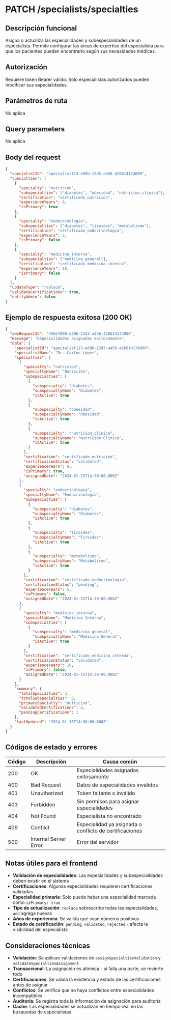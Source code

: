 # PATCH /specialists/specialties

## Descripción funcional

Asigna o actualiza las especialidades y subespecialidades de un especialista. Permite configurar las áreas de expertise del especialista para que los pacientes puedan encontrarlo según sus necesidades médicas.

## Autorización

Requiere token Bearer válido. Solo especialistas autorizados pueden modificar sus especialidades.

## Parámetros de ruta

No aplica

## Query parameters

No aplica

## Body del request

```json
{
  "specialistId": "specialist123-e89b-12d3-a456-426614174000",
  "specialties": [
    {
      "specialty": "nutricion",
      "subspecialties": ["diabetes", "obesidad", "nutricion_clinica"],
      "certification": "certificado_nutricion",
      "experienceYears": 8,
      "isPrimary": true
    },
    {
      "specialty": "endocrinologia",
      "subspecialties": ["diabetes", "tiroides", "metabolismo"],
      "certification": "certificado_endocrinologia",
      "experienceYears": 5,
      "isPrimary": false
    },
    {
      "specialty": "medicina_interna",
      "subspecialties": ["medicina_general"],
      "certification": "certificado_medicina_interna",
      "experienceYears": 10,
      "isPrimary": false
    }
  ],
  "updateType": "replace",
  "validateCertifications": true,
  "notifyAdmin": false
}
```

## Ejemplo de respuesta exitosa (200 OK)

```json
{
  "awsRequestId": "456e7890-e89b-12d3-a456-426614174000",
  "message": "Especialidades asignadas exitosamente",
  "data": {
    "specialistId": "specialist123-e89b-12d3-a456-426614174000",
    "specialistName": "Dr. Carlos López",
    "specialties": [
      {
        "specialty": "nutricion",
        "specialtyName": "Nutrición",
        "subspecialties": [
          {
            "subspecialty": "diabetes",
            "subspecialtyName": "Diabetes",
            "isActive": true
          },
          {
            "subspecialty": "obesidad",
            "subspecialtyName": "Obesidad",
            "isActive": true
          },
          {
            "subspecialty": "nutricion_clinica",
            "subspecialtyName": "Nutrición Clínica",
            "isActive": true
          }
        ],
        "certification": "certificado_nutricion",
        "certificationStatus": "validated",
        "experienceYears": 8,
        "isPrimary": true,
        "assignedDate": "2024-01-15T14:30:00.000Z"
      },
      {
        "specialty": "endocrinologia",
        "specialtyName": "Endocrinología",
        "subspecialties": [
          {
            "subspecialty": "diabetes",
            "subspecialtyName": "Diabetes",
            "isActive": true
          },
          {
            "subspecialty": "tiroides",
            "subspecialtyName": "Tiroides",
            "isActive": true
          },
          {
            "subspecialty": "metabolismo",
            "subspecialtyName": "Metabolismo",
            "isActive": true
          }
        ],
        "certification": "certificado_endocrinologia",
        "certificationStatus": "pending",
        "experienceYears": 5,
        "isPrimary": false,
        "assignedDate": "2024-01-15T14:30:00.000Z"
      },
      {
        "specialty": "medicina_interna",
        "specialtyName": "Medicina Interna",
        "subspecialties": [
          {
            "subspecialty": "medicina_general",
            "subspecialtyName": "Medicina General",
            "isActive": true
          }
        ],
        "certification": "certificado_medicina_interna",
        "certificationStatus": "validated",
        "experienceYears": 10,
        "isPrimary": false,
        "assignedDate": "2024-01-15T14:30:00.000Z"
      }
    ],
    "summary": {
      "totalSpecialties": 3,
      "totalSubspecialties": 8,
      "primarySpecialty": "nutricion",
      "validatedCertifications": 2,
      "pendingCertifications": 1
    },
    "lastUpdated": "2024-01-15T14:30:00.000Z"
  }
}
```

## Códigos de estado y errores

| Código | Descripción | Causa común |
|--------|-------------|-------------|
| 200 | OK | Especialidades asignadas exitosamente |
| 400 | Bad Request | Datos de especialidades inválidos |
| 401 | Unauthorized | Token faltante o inválido |
| 403 | Forbidden | Sin permisos para asignar especialidades |
| 404 | Not Found | Especialista no encontrado |
| 409 | Conflict | Especialidad ya asignada o conflicto de certificaciones |
| 500 | Internal Server Error | Error del servidor |

## Notas útiles para el frontend

- **Validación de especialidades**: Las especialidades y subespecialidades deben existir en el sistema
- **Certificaciones**: Algunas especialidades requieren certificaciones validadas
- **Especialidad primaria**: Solo puede haber una especialidad marcada como `isPrimary: true`
- **Tipo de actualización**: `replace` sobrescribe todas las especialidades, `add` agrega nuevas
- **Años de experiencia**: Se valida que sean números positivos
- **Estado de certificación**: `pending`, `validated`, `rejected` - afecta la visibilidad del especialista

## Consideraciones técnicas

- **Validación**: Se aplican validaciones de `assignSpecialtiesValidation` y `validateSpecialtiesAssignment`
- **Transaccional**: La asignación es atómica - si falla una parte, se revierte todo
- **Certificaciones**: Se valida la existencia y estado de las certificaciones antes de asignar
- **Conflictos**: Se verifica que no haya conflictos entre especialidades incompatibles
- **Auditoría**: Se registra toda la información de asignación para auditoría
- **Cache**: Las especialidades se actualizan en tiempo real en las búsquedas de especialistas

